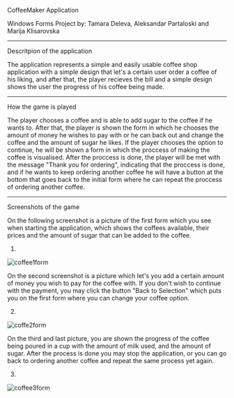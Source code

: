CoffeeMaker Application

Windows Forms Project by: Tamara Deleva, Aleksandar Partaloski and Marija Klisarovska

---

Descritpion of the application

The application represents a simple and easily usable coffee shop application with a simple design that let's a certain user order a coffee of his liking, and after that, the player recieves the bill and a simple design shows the user the progress of his coffee being made.

---

How the game is played

The player chooses a coffee and is able to add sugar to the coffee if he wants to. After that, the player is shown the form in which he chooses the amount of money he wishes to pay with or he can back out and change the coffee and the amount of sugar he likes. If the player chooses the option to continue, he will be shown a form in which the proccess of making the coffee is visualised. After the proccess is done, the player will be met with the message "Thank you for ordering", indicating that the proccess is done, and if he wants to keep ordering another coffee he will have a button at the bottom that goes back to the initial form where he can repeat the proccess of ordering another coffee.

---

Screenshots of the game

On the following screenshot is a picture of the first form which you see when starting the application, which shows the coffees available, their prices and the amount of sugar that can be added to the coffee.

1.
![coffee1form](https://github.com/user-attachments/assets/f45b4e4b-8447-4bba-b8b1-3ae6bf6b59cd)

On the second screenshot is a picture which let's you add a certain amount of money you wish to pay for the coffee with. If you don't wish to continue with the payment, you may click the button "Back to Selection" which puts you on the first form where you can change your coffee option.

2.
![coffe2form](https://github.com/user-attachments/assets/0602d83a-b7f6-4b7a-8eeb-401abe972ac1)

On the third and last picture, you are shown the progress of the coffee being poured in a cup with the amount of milk used, and the amount of sugar. After the process is done you may stop the application, or you can go back to ordering another coffee and repeat the same process yet again.

3.
![coffee3form](https://github.com/user-attachments/assets/5f654da4-332e-48bf-a711-2533288732c9)


